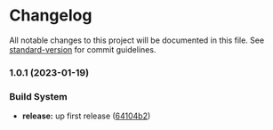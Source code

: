 # Changelog

All notable changes to this project will be documented in this file. See [standard-version](https://github.com/conventional-changelog/standard-version) for commit guidelines.

### 1.0.1 (2023-01-19)


### Build System

* **release:** up first release ([64104b2](https://github.com/Lack-Zillions-Over/bjson/commit/64104b298740fb5f93cc818b304d7df645ae900b))
